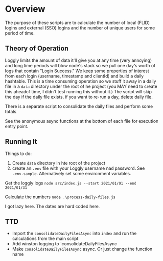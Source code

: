 # Overview

The purpose of these scripts are to calculate the number of local (FLID) logins and external (SSO) logins and the number of unique users for some period of time.

## Theory of Operation
Loggly limits the amount of data it'll give you at any time (very annoying) and long time periods will blow node's stack so we pull one day's worth of logs that contain "Login Success."  We keep some properties of interest from each login (username, timestamp and clientId) and build a daily hashtable.  This is a time consuming operation so we stuff it away in a daily file in a `data` directory under the root of he project (you MAY need to create this aheadof time, I didn't test running this without it.)  The script will skip the day if the daily file exists.  if you want to re-run a day, delete daily file.

There is a separate script to consolidate the daily files and perform some totals.

See the anonymous async functions at the bottom of each file for execution entry point.

## Running It
Things to do:
1. Create `data` directory in hte root of the project
1. create an `.env` file with your Loggly username nad password.  See `.env.sample`.  Alternatively set some environment variables.

Get the loggly logs
`node src/index.js --start 2021/01/01 --end 2021/01/31`

Calculate the numbers
`node .\process-daily-files.js`

I got lazy here. The dates are hard coded here.  

## TTD
- Import the `consolidateDailyFilesAsync` into `index` and run the calculations from the main script
- Add winston logging to `consolidateDailyFilesAsync
- Make `consolidateDailyFilesAsync` async. Or just change the function name
